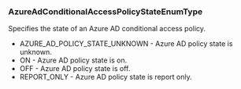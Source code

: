 ### AzureAdConditionalAccessPolicyStateEnumType
Specifies the state of an Azure AD conditional access policy.

- AZURE_AD_POLICY_STATE_UNKNOWN - Azure AD policy state is unknown.
- ON - Azure AD policy state is on.
- OFF - Azure AD policy state is off.
- REPORT_ONLY - Azure AD policy state is report only.
